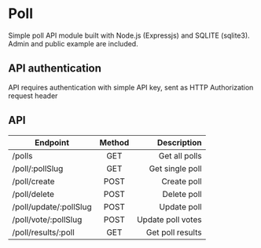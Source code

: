 # Poll 
Simple poll API module built with Node.js (Expressjs) and SQLITE (sqlite3). Admin and public example are included.

## API authentication
API requires authentication with simple API key, sent as HTTP Authorization request header

## API

| Endpoint        | Method           | Description  |
| -------------   |:-------------:| -----:|
| /polls           |  GET          | Get all polls |
| /poll/:pollSlug |  GET          | Get single poll  |
| /poll/create    | POST      |    Create poll | 
| /poll/delete    |  POST          | Delete poll |
| /poll/update/:pollSlug |  POST          | Update poll  |
| /poll/vote/:pollSlug    | POST      |    Update poll votes | 
| /poll/results/:poll    | GET      |    Get poll results | 
